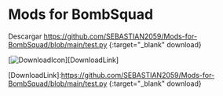 # Mods for BombSquad

Descargar https://github.com/SEBASTIAN2059/Mods-for-BombSquad/blob/main/test.py {:target="_blank" download}

[![DownloadIcon]][DownloadLink]

[DownloadIcon]:https://img.shields.io/badge/Download-5555ff?style=for-the-badge&logoColor=white&logo=DocuSign
[DownloadLink]:https://github.com/SEBASTIAN2059/Mods-for-BombSquad/blob/main/test.py {:target="_blank" download}
